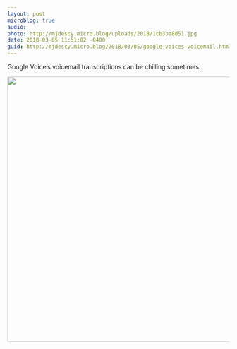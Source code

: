 ```yaml
---
layout: post
microblog: true
audio: 
photo: http://mjdescy.micro.blog/uploads/2018/1cb3be8d51.jpg
date: 2018-03-05 11:51:02 -0400
guid: http://mjdescy.micro.blog/2018/03/05/google-voices-voicemail.html
---
```

Google Voice’s voicemail transcriptions can be chilling sometimes.

<img src="http://mjdescy.micro.blog/uploads/2018/1cb3be8d51.jpg" width="599" height="600" />
